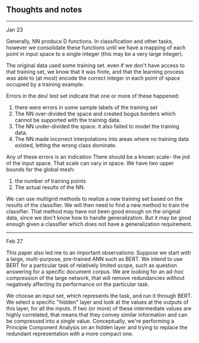 ## Thoughts and notes
---

Jan 23

Generally, NN produce D functions. In classification and other tasks, however we consolidate these functions until we have a mapping of each point in input space to a single integer (this may be a very large integer).

The original data used some training set. even if we don't have access to that training set, we know that it was finite, and that the learning process was able to (at most) encode the correct integer in each point of space occupied by a training example. 

Errors in the dev/ test set indicate that one or more of these happened:
1. there were errors in some sample labels of the training set
2. The NN over-divided the space and created bogus borders which cannot be supported with the training data.
3. The NN under-divided the space. it also failed to model the training data.
4. The NN made incorrect interpolations into areas where no training data existed, letting the wrong class dominate.


Any of these errors is an indication 
There should be a known scale- the jnd of the input space. That scale can vary in space. We have two upper bounds for the global mesh:
1. the number of training points
2. The actual results of the NN.
 
We can use multigrid methods to realize a new training set based on the results of the classifier. We will then need to find a new method to train the classifier. That method may have not been good enough on the original data, since we don't know how to handle generalization. But it may be good enough given a classifier which does not have a generalization requirement.

---

Feb 27

This paper also led me to an important observations: 
Suppose we start with a large, multi-purpose, pre-trained ANN such as BERT. We intend to use BERT for a particular task of relatively limited scope, such as question answering for a specific document corpus. We are looking for an ad-hoc compression of the large network, that will remove redundancies without negatively affecting its performance on the particular task.

We choose an input set, which represents the task, and run it through BERT. We select a specific "hidden" layer and look at the values at the outputs of this layer, for all the inputs. If two (or more) of these intermediate values are highly correlated, that means that they convey similar information and can be compressed into a single value. Conceptually, we're performing a Principle Component Analysis on an hidden layer and trying to replace the redundant representation with a more compact one.
